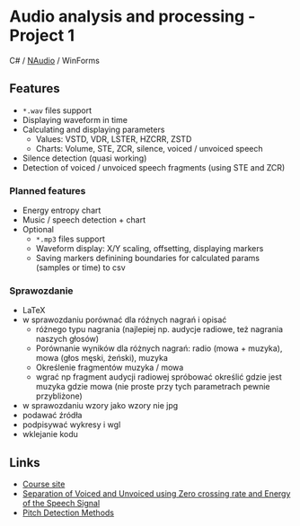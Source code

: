 # Audio analysis and processing - Project 1

C# / [NAudio](https://github.com/naudio/NAudio) / WinForms

## Features

- `*.wav` files support
- Displaying waveform in time
- Calculating and displaying parameters
    - Values: VSTD, VDR, LSTER, HZCRR, ZSTD
    - Charts: Volume, STE, ZCR, silence, voiced / unvoiced speech
- Silence detection (quasi working)
- Detection of voiced / unvoiced speech fragments (using STE and ZCR)

### Planned features

- Energy entropy chart
- Music / speech detection + chart
- Optional
    - `*.mp3` files support
    - Waveform display: X/Y scaling, offsetting, displaying markers
    - Saving markers definining boundaries for calculated params (samples or time) to csv

### Sprawozdanie

- LaTeX
- w sprawozdaniu porównać dla róźnych nagrań i opisać
    - różnego typu nagrania (najlepiej np. audycje radiowe, też nagrania naszych głosów)
    - Porównanie wyników dla różnych nagrań: radio (mowa + muzyka), mowa (głos męski, żeński),
    muzyka
    - Określenie fragmentów muzyka / mowa
    - wgrać np fragment audycji radiowej spróbować określić gdzie jest muzyka gdzie mowa (nie proste
    przy tych parametrach pewnie przybliżone)
- w sprawozdaniu wzory jako wzory nie jpg
- podawać źródła
- podpisywać wykresy i wgl
- wklejanie kodu

## Links

- [Course site](https://mini.pw.edu.pl/~rafalkoj/www/?Dydaktyka:2019%2F2020:-_Analiza_i_przetwarzanie_d%BCwi%EAku)
- [Separation of Voiced and Unvoiced using Zero crossing rate and Energy of the Speech Signal](https://www.asee.org/documents/zones/zone1/2008/student/ASEE12008_0044_paper.pdf)
- [Pitch Detection Methods](https://sound.eti.pg.gda.pl/student/eim/synteza/leszczyna/index_ang.htm)
